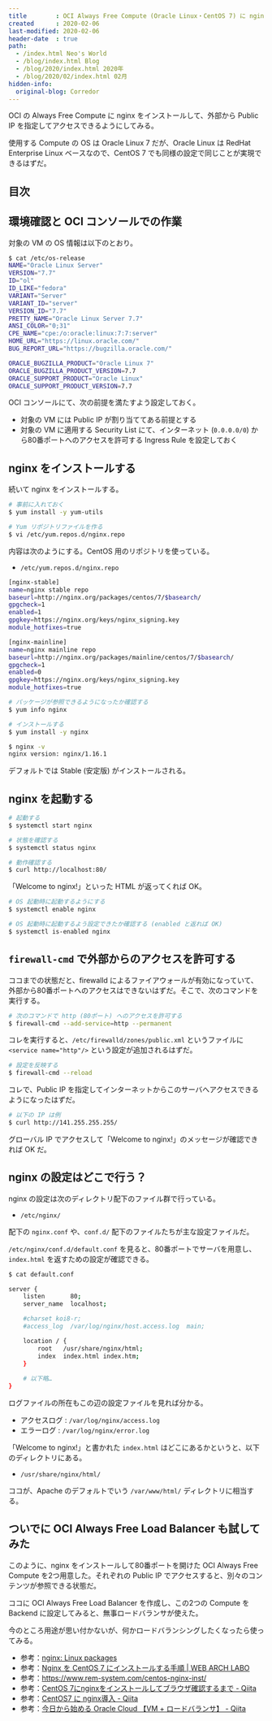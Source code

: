 ```yaml
---
title        : OCI Always Free Compute (Oracle Linux・CentOS 7) に nginx をインストールする
created      : 2020-02-06
last-modified: 2020-02-06
header-date  : true
path:
  - /index.html Neo's World
  - /blog/index.html Blog
  - /blog/2020/index.html 2020年
  - /blog/2020/02/index.html 02月
hidden-info:
  original-blog: Corredor
---
```


OCI の Always Free Compute に nginx をインストールして、外部から Public IP を指定してアクセスできるようにしてみる。

使用する Compute の OS は Oracle Linux 7 だが、Oracle Linux は RedHat Enterprise Linux ベースなので、CentOS 7 でも同様の設定で同じことが実現できるはずだ。

## 目次

## 環境確認と OCI コンソールでの作業

対象の VM の OS 情報は以下のとおり。

```bash
$ cat /etc/os-release 
NAME="Oracle Linux Server"
VERSION="7.7"
ID="ol"
ID_LIKE="fedora"
VARIANT="Server"
VARIANT_ID="server"
VERSION_ID="7.7"
PRETTY_NAME="Oracle Linux Server 7.7"
ANSI_COLOR="0;31"
CPE_NAME="cpe:/o:oracle:linux:7:7:server"
HOME_URL="https://linux.oracle.com/"
BUG_REPORT_URL="https://bugzilla.oracle.com/"

ORACLE_BUGZILLA_PRODUCT="Oracle Linux 7"
ORACLE_BUGZILLA_PRODUCT_VERSION=7.7
ORACLE_SUPPORT_PRODUCT="Oracle Linux"
ORACLE_SUPPORT_PRODUCT_VERSION=7.7
```

OCI コンソールにて、次の前提を満たすよう設定しておく。

- 対象の VM には Public IP が割り当ててある前提とする
- 対象の VM に適用する Security List にて、インターネット (`0.0.0.0/0`) から80番ポートへのアクセスを許可する Ingress Rule を設定しておく

## nginx をインストールする

続いて nginx をインストールする。

```bash
# 事前に入れておく
$ yum install -y yum-utils

# Yum リポジトリファイルを作る
$ vi /etc/yum.repos.d/nginx.repo
```

内容は次のようにする。CentOS 用のリポジトリを使っている。

- `/etc/yum.repos.d/nginx.repo`

```bash
[nginx-stable]
name=nginx stable repo
baseurl=http://nginx.org/packages/centos/7/$basearch/
gpgcheck=1
enabled=1
gpgkey=https://nginx.org/keys/nginx_signing.key
module_hotfixes=true

[nginx-mainline]
name=nginx mainline repo
baseurl=http://nginx.org/packages/mainline/centos/7/$basearch/
gpgcheck=1
enabled=0
gpgkey=https://nginx.org/keys/nginx_signing.key
module_hotfixes=true
```

```bash
# パッケージが参照できるようになったか確認する
$ yum info nginx

# インストールする
$ yum install -y nginx

$ nginx -v
nginx version: nginx/1.16.1
```

デフォルトでは Stable (安定版) がインストールされる。

## nginx を起動する

```bash
# 起動する
$ systemctl start nginx

# 状態を確認する
$ systemctl status nginx

# 動作確認する
$ curl http://localhost:80/
```

「Welcome to nginx!」といった HTML が返ってくれば OK。

```bash
# OS 起動時に起動するようにする
$ systemctl enable nginx

# OS 起動時に起動するよう設定できたか確認する (enabled と返れば OK)
$ systemctl is-enabled nginx
```

## `firewall-cmd` で外部からのアクセスを許可する

ココまでの状態だと、firewalld によるファイアウォールが有効になっていて、外部から80番ポートへのアクセスはできないはずだ。そこで、次のコマンドを実行する。

```bash
# 次のコマンドで http (80ポート) へのアクセスを許可する
$ firewall-cmd --add-service=http --permanent
```

コレを実行すると、`/etc/firewalld/zones/public.xml` というファイルに `<service name="http"/>` という設定が追加されるはずだ。

```bash
# 設定を反映する
$ firewall-cmd --reload
```

コレで、Public IP を指定してインターネットからこのサーバへアクセスできるようになったはずだ。

```bash
# 以下の IP は例
$ curl http://141.255.255.255/
```

グローバル IP でアクセスして「Welcome to nginx!」のメッセージが確認できれば OK だ。

## nginx の設定はどこで行う？

nginx の設定は次のディレクトリ配下のファイル群で行っている。

- `/etc/nginx/`

配下の `nginx.conf` や、`conf.d/` 配下のファイルたちが主な設定ファイルだ。

`/etc/nginx/conf.d/default.conf` を見ると、80番ポートでサーバを用意し、`index.html` を返すための設定が確認できる。

```bash
$ cat default.conf 

server {
    listen       80;
    server_name  localhost;

    #charset koi8-r;
    #access_log  /var/log/nginx/host.access.log  main;

    location / {
        root   /usr/share/nginx/html;
        index  index.html index.htm;
    }
    
    # 以下略…
}
```

ログファイルの所在もこの辺の設定ファイルを見れば分かる。

- アクセスログ : `/var/log/nginx/access.log`
- エラーログ : `/var/log/nginx/error.log`

「Welcome to nginx!」と書かれた `index.html` はどこにあるかというと、以下のディレクトリにある。

- `/usr/share/nginx/html/`

ココが、Apache のデフォルトでいう `/var/www/html/` ディレクトリに相当する。

## ついでに OCI Always Free Load Balancer も試してみた

このように、nginx をインストールして80番ポートを開けた OCI Always Free Compute を2つ用意した。それぞれの Public IP でアクセスすると、別々のコンテンツが参照できる状態だ。

ココに OCI Always Free Load Balancer を作成し、この2つの Compute を Backend に設定してみると、無事ロードバランサが使えた。

今のところ用途が思い付かないが、何かロードバランシングしたくなったら使ってみる。

- 参考：[nginx: Linux packages](http://nginx.org/en/linux_packages.html#RHEL-CentOS)
- 参考：[Nginx を CentOS 7 にインストールする手順 | WEB ARCH LABO](https://weblabo.oscasierra.net/nginx-centos7-install/)
- 参考：<https://www.rem-system.com/centos-nginx-inst/>
- 参考：[CentOS 7にnginxをインストールしてブラウザ確認するまで - Qiita](https://qiita.com/nooboolean/items/ffcd6b2229f846f195ec)
- 参考：[CentOS7 に nginx導入 - Qiita](https://qiita.com/MuuKojima/items/afc0ad8309ba9c5ed5ee)
- 参考：[今日から始める Oracle Cloud 【VM + ロードバランサ】 - Qiita](https://qiita.com/ryota_hnk/items/0fd83891377197648c9a)
